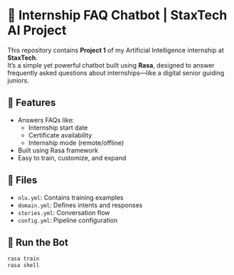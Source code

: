 # 🤖 Internship FAQ Chatbot | StaxTech AI Project

This repository contains **Project 1** of my Artificial Intelligence internship at **StaxTech**.  
It’s a simple yet powerful chatbot built using **Rasa**, designed to answer frequently asked questions about internships—like a digital senior guiding juniors.

## 🔧 Features
- Answers FAQs like:
  - Internship start date
  - Certificate availability
  - Internship mode (remote/offline)
- Built using Rasa framework
- Easy to train, customize, and expand

## 📁 Files
- `nlu.yml`: Contains training examples
- `domain.yml`: Defines intents and responses
- `stories.yml`: Conversation flow
- `config.yml`: Pipeline configuration

## 🚀 Run the Bot
```bash
rasa train
rasa shell
